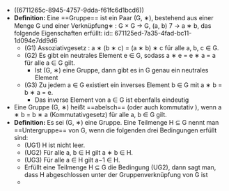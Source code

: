 - ((6711265c-8945-4757-9dda-f61fc6d1bcd6))
- **Deﬁnition:** Eine ==Gruppe== ist ein Paar (G, ∗), bestehend aus einer Menge G und einer Verknüpfung∗ : G × G → G, (a, b) 7 → a ∗ b, das folgende Eigenschaften erfüllt:
  id:: 671125ed-7a35-4fad-bc11-1d094e7dd9d6
	- (G1) Assoziativgesetz : a ∗ (b ∗ c) = (a ∗ b) ∗ c für alle a, b, c ∈ G.
	- (G2) Es gibt ein neutrales Element e ∈ G, sodass a ∗ e = e ∗ a = a für alle a ∈ G gilt.
		- Ist (G, ∗) eine Gruppe, dann gibt es in G genau ein neutrales Element
	- (G3) Zu jedem a ∈ G existiert ein inverses Element b ∈ G mit a ∗ b = b ∗ a = e.
		- Das inverse Element von a ∈ G ist ebenfalls eindeutig
- Eine Gruppe (G, ∗) heißt ==abelsch== (oder auch kommutativ ), wenn a ∗ b = b ∗ a (Kommutativgesetz) für alle a, b ∈ G gilt.
- **Deﬁnition:** Es sei (G, ∗) eine Gruppe. Eine Teilmenge H ⊆ G nennt man ==Untergruppe== von G, wenn die folgenden drei Bedingungen erfüllt sind:
	- (UG1) H ist nicht leer.
	- (UG2) Für alle a, b ∈ H gilt a ∗ b ∈ H.
	- (UG3) Für alle a ∈ H gilt a−1 ∈ H.
	- Erfüllt eine Teilmenge H ⊆ G die Bedingung (UG2), dann sagt man, dass H abgeschlossen unter der Gruppenverknüpfung von G ist
	-